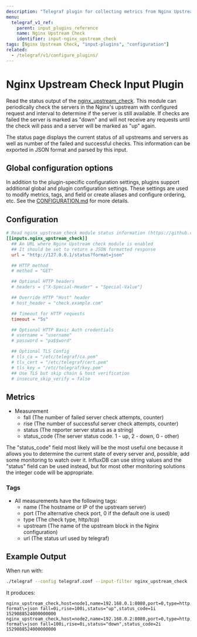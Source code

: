 ```yaml
---
description: "Telegraf plugin for collecting metrics from Nginx Upstream Check"
menu:
  telegraf_v1_ref:
    parent: input_plugins_reference
    name: Nginx Upstream Check
    identifier: input-nginx_upstream_check
tags: [Nginx Upstream Check, "input-plugins", "configuration"]
related:
  - /telegraf/v1/configure_plugins/
---
```


# Nginx Upstream Check Input Plugin

Read the status output of the [nginx_upstream_check]().  This module can
periodically check the servers in the Nginx's upstream with configured request
and interval to determine if the server is still available. If checks are failed
the server is marked as "down" and will not receive any requests until the check
will pass and a server will be marked as "up" again.

The status page displays the current status of all upstreams and servers as well
as number of the failed and successful checks. This information can be exported
in JSON format and parsed by this input.

[1]: https://github.com/yaoweibin/nginx_upstream_check_module

## Global configuration options <!-- @/docs/includes/plugin_config.md -->

In addition to the plugin-specific configuration settings, plugins support
additional global and plugin configuration settings. These settings are used to
modify metrics, tags, and field or create aliases and configure ordering, etc.
See the [CONFIGURATION.md](/telegraf/v1/configuration/#plugins) for more details.

[CONFIGURATION.md]: ../../../docs/CONFIGURATION.md#plugins

## Configuration

```toml @sample.conf
# Read nginx_upstream_check module status information (https://github.com/yaoweibin/nginx_upstream_check_module)
[[inputs.nginx_upstream_check]]
  ## An URL where Nginx Upstream check module is enabled
  ## It should be set to return a JSON formatted response
  url = "http://127.0.0.1/status?format=json"

  ## HTTP method
  # method = "GET"

  ## Optional HTTP headers
  # headers = {"X-Special-Header" = "Special-Value"}

  ## Override HTTP "Host" header
  # host_header = "check.example.com"

  ## Timeout for HTTP requests
  timeout = "5s"

  ## Optional HTTP Basic Auth credentials
  # username = "username"
  # password = "pa$$word"

  ## Optional TLS Config
  # tls_ca = "/etc/telegraf/ca.pem"
  # tls_cert = "/etc/telegraf/cert.pem"
  # tls_key = "/etc/telegraf/key.pem"
  ## Use TLS but skip chain & host verification
  # insecure_skip_verify = false
```

## Metrics

- Measurement
  - fall (The number of failed server check attempts, counter)
  - rise (The number of successful server check attempts, counter)
  - status (The reporter server status as a string)
  - status_code (The server status code. 1 - up, 2 - down, 0 - other)

The "status_code" field most likely will be the most useful one because it
allows you to determine the current state of every server and, possible, add
some monitoring to watch over it. InfluxDB can use string values and the
"status" field can be used instead, but for most other monitoring solutions the
integer code will be appropriate.

### Tags

- All measurements have the following tags:
  - name (The hostname or IP of the upstream server)
  - port (The alternative check port, 0 if the default one is used)
  - type (The check type, http/tcp)
  - upstream (The name of the upstream block in the Nginx configuration)
  - url (The status url used by telegraf)

## Example Output

When run with:

```sh
./telegraf --config telegraf.conf --input-filter nginx_upstream_check --test
```

It produces:

```text
nginx_upstream_check,host=node1,name=192.168.0.1:8080,port=0,type=http,upstream=my_backends,url=http://127.0.0.1:80/status?format\=json fall=0i,rise=100i,status="up",status_code=1i 1529088524000000000
nginx_upstream_check,host=node2,name=192.168.0.2:8080,port=0,type=http,upstream=my_backends,url=http://127.0.0.1:80/status?format\=json fall=100i,rise=0i,status="down",status_code=2i 1529088524000000000
```
